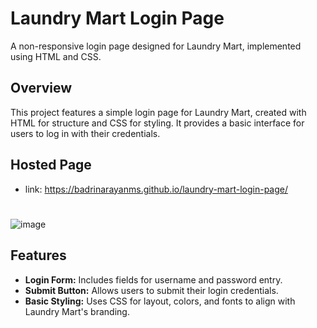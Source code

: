 # Laundry Mart Login Page

A non-responsive login page designed for Laundry Mart, implemented using HTML and CSS.

## Overview

This project features a simple login page for Laundry Mart, created with HTML for structure and CSS for styling. It provides a basic interface for users to log in with their credentials.

## Hosted Page
- link: https://badrinarayanms.github.io/laundry-mart-login-page/
# 
![image](https://github.com/badrinarayanms/laundry-mart-login-page/assets/137931415/ba107223-ff0f-41e1-97a2-be64ce65064c)


## Features

- **Login Form:** Includes fields for username and password entry.
- **Submit Button:** Allows users to submit their login credentials.
- **Basic Styling:** Uses CSS for layout, colors, and fonts to align with Laundry Mart's branding.
  
